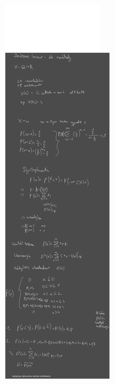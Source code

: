 ![Rachunek_Pr_W3](Notatki/Semestr%202/Rachunek%20prawdopodobie%C5%84stwa/Wyk%C5%82ady/Wyk%C5%82ad%203/Rachunek_Pr_W3.pdf)
![Drawing 2023-03-09 11.55.14.excalidraw](Notatki/Semestr%202/Rachunek%20prawdopodobie%C5%84stwa/Wyk%C5%82ady/Wyk%C5%82ad%203/Drawing%202023-03-09%2011.55.14.excalidraw.svg)